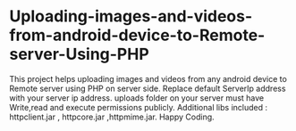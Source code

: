 # Uploading-images-and-videos-from-android-device-to-Remote-server-Using-PHP
This project helps uploading images and videos from any android device to Remote server using PHP on server side.
Replace default ServerIp address with your server ip address.
uploads folder on your server must have Write,read and execute permissions publicly.
Additional libs included : httpclient.jar , httpcore.jar ,httpmime.jar.
Happy Coding.

